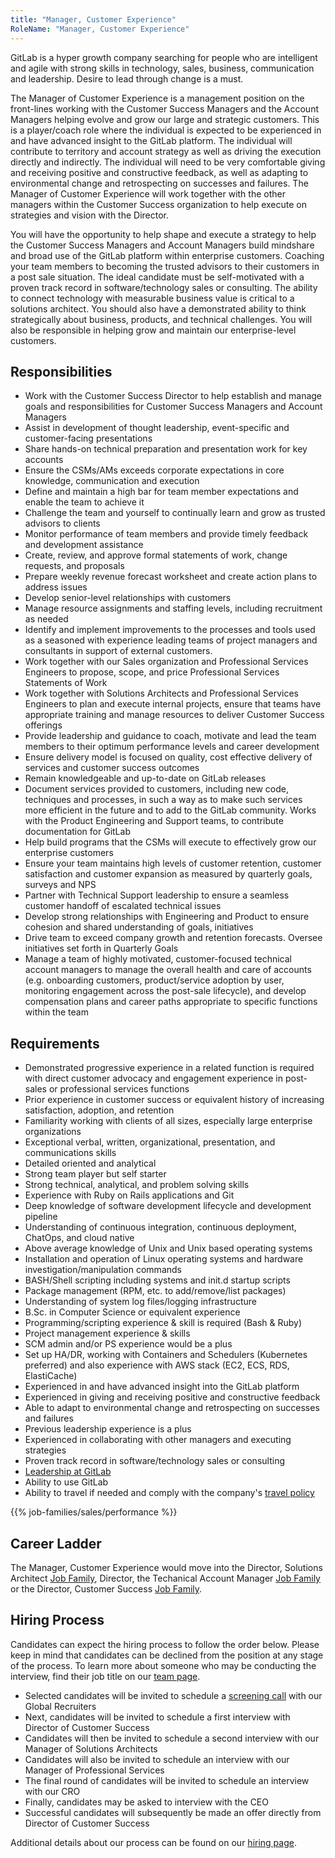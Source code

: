 ```yaml
---
title: "Manager, Customer Experience"
RoleName: "Manager, Customer Experience"
---
```


GitLab is a hyper growth company searching for people who are intelligent and agile with strong skills in technology, sales, business, communication and leadership. Desire to lead through change is a must.

The Manager of Customer Experience is a management position on the front-lines working with the Customer Success Managers and the Account Managers helping evolve and grow our large and strategic customers. This is a player/coach role where the individual is expected to be experienced in and have advanced insight to the GitLab platform. The individual will contribute to territory and account strategy as well as driving the execution directly and indirectly. The individual will need to be very comfortable giving and receiving positive and constructive feedback, as well as adapting to environmental change and retrospecting on successes and failures. The Manager of Customer Experience will work together with the other managers within the Customer Success organization to help execute on strategies and vision with the Director.

You will have the opportunity to help shape and execute a strategy to help the Customer Success Managers and Account Managers build mindshare and broad use of the GitLab platform within enterprise customers. Coaching your team members to becoming the trusted advisors to their customers in a post sale situation. The ideal candidate must be self-motivated with a proven track record in software/technology sales or consulting. The ability to connect technology with measurable business value is critical to a solutions architect. You should also have a demonstrated ability to think strategically about business, products, and technical challenges. You will also be responsible in helping grow and maintain our enterprise-level customers.

## Responsibilities

- Work with the Customer Success Director to help establish and manage goals and responsibilities for Customer Success Managers and Account Managers
- Assist in development of thought leadership, event-specific and customer-facing presentations
- Share hands-on technical preparation and presentation work for key accounts
- Ensure the CSMs/AMs  exceeds corporate expectations in core knowledge, communication and execution
- Define and maintain a high bar for team member expectations and enable the team to achieve it
- Challenge the team and yourself to continually learn and grow as trusted advisors to clients
- Monitor performance of team members and provide timely feedback and development assistance
- Create, review, and approve formal statements of work, change requests, and proposals
- Prepare weekly revenue forecast worksheet and create action plans to address issues
- Develop senior-level relationships with customers
- Manage resource assignments and staffing levels, including recruitment as needed
- Identify and implement improvements to the processes and tools used as a seasoned  with experience leading teams of project managers and consultants in support of external customers.
- Work together with our Sales organization and Professional Services Engineers to propose, scope, and price Professional  Services Statements of Work
- Work together with Solutions Architects and Professional Services Engineers to plan and execute internal projects, ensure that teams have appropriate training and manage resources to deliver Customer Success offerings
- Provide leadership and guidance to coach, motivate and lead the team members to their optimum performance levels and career development
- Ensure delivery model is focused on quality, cost effective delivery of services and customer success outcomes
- Remain knowledgeable and up-to-date on GitLab releases
- Document services provided to customers, including new code, techniques and processes, in such a way as to make such services more efficient in the future and to add to the GitLab community. Works with the Product Engineering and Support teams, to contribute documentation for GitLab
- Help build programs that the CSMs  will execute to effectively  grow our enterprise customers
- Ensure your team maintains high levels of customer retention, customer satisfaction and customer expansion as measured by quarterly goals, surveys and NPS
- Partner with Technical Support leadership to ensure a seamless customer handoff of escalated technical issues
- Develop strong relationships with Engineering and Product to ensure cohesion and shared understanding of goals, initiatives
- Drive team to exceed company growth and retention forecasts. Oversee initiatives set forth in Quarterly Goals
- Manage a team of highly motivated, customer-focused technical account managers  to manage the overall health and care of accounts (e.g. onboarding customers, product/service adoption by user, monitoring engagement across the post-sale lifecycle), and develop compensation plans and career paths appropriate to specific functions within the team

## Requirements

- Demonstrated progressive experience in a related function is required with direct customer advocacy and engagement experience in post-sales or professional services functions
- Prior experience in customer success or equivalent history of increasing satisfaction, adoption, and retention
- Familiarity working with clients of all sizes, especially large enterprise organizations
- Exceptional verbal, written, organizational, presentation, and communications skills
- Detailed oriented and analytical
- Strong team player but self starter
- Strong technical, analytical, and problem solving skills
- Experience with Ruby on Rails applications and Git
- Deep knowledge of software development lifecycle and development pipeline
- Understanding of continuous integration, continuous deployment, ChatOps, and cloud native
- Above average knowledge of Unix and Unix based operating systems
- Installation and operation of Linux operating systems and hardware investigation/manipulation commands
- BASH/Shell scripting including systems and init.d startup scripts
- Package management (RPM, etc. to add/remove/list packages)
- Understanding of system log files/logging infrastructure
- B.Sc. in Computer Science or equivalent experience
- Programming/scripting experience & skill is required (Bash & Ruby)
- Project management experience & skills
- SCM admin and/or PS experience would be a plus
- Set up HA/DR, working with Containers and Schedulers (Kubernetes preferred) and also experience with AWS stack (EC2, ECS, RDS, ElastiCache)
- Experienced in and have advanced insight into the GitLab platform
- Experienced in giving and receiving positive and constructive feedback
- Able to adapt to environmental change and retrospecting on successes and failures
- Previous leadership experience is a plus
- Experienced in collaborating with other managers and executing strategies
- Proven track record in software/technology sales or consulting
- [Leadership at GitLab](/handbook/company/structure/#management-group)
- Ability to use GitLab
- Ability to travel if needed and comply with the company's [travel policy](/handbook/travel/)

{{% job-families/sales/performance %}}

## Career Ladder

The Manager, Customer Experience would move into the Director, Solutions Architect [Job Family](/job-families/sales/solutions-architect/), Director, the Techanical Account Manager [Job Family](/job-families/sales/customer-success-management/) or the Director, Customer Success [Job Family](/job-families/sales/director-customer-success/).

## Hiring Process

Candidates can expect the hiring process to follow the order below. Please keep in mind that candidates can be declined from the position at any stage of the process. To learn more about someone who may be conducting the interview, find their job title on our [team page](/handbook/company/team/).

- Selected candidates will be invited to schedule a [screening call](/handbook/hiring/interviewing/#screening-call) with our Global Recruiters
- Next, candidates will be invited to schedule a first interview with Director of Customer Success
- Candidates will then be invited to schedule a second interview with our Manager of Solutions Architects
- Candidates will also be invited to schedule an interview with our Manager of Professional Services
- The final round of candidates will be invited to schedule an interview with our CRO
- Finally, candidates may be asked to interview with the CEO
- Successful candidates will subsequently be made an offer directly from Director of Customer Success

Additional details about our process can be found on our [hiring page](/handbook/hiring/interviewing/).
